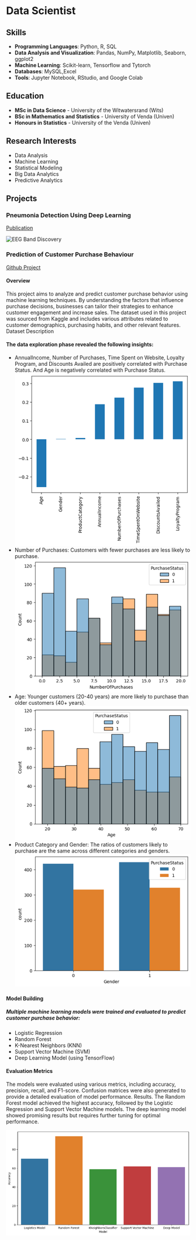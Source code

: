 # Data Scientist
## Skills

- **Programming Languages**: Python, R, SQL
- **Data Analysis and Visualization**: Pandas, NumPy, Matplotlib, Seaborn, ggplot2
- **Machine Learning**: Scikit-learn, Tensorflow and Tytorch
- **Databases**: MySQL,Excel
- **Tools**: Jupyter Notebook, RStudio, and Google Colab

## Education

- **MSc in Data Science** - University of the Witwatersrand (Wits)
- **BSc in Mathematics and Statistics** - University of Venda (Univen)
- **Honours in Statistics** - University of the Venda (Univen)

## Research Interests

- Data Analysis
- Machine Learning
- Statistical Modeling
- Big Data Analytics
- Predictive Analytics


## Projects
###   Pneumonia Detection Using Deep Learning
[Publication](https://www.mdpi.com/1424-8220/22/8/3048)



![EEG Band Discovery](/assets/img/eeg_band_discovery.jpeg)

### Prediction of Customer Purchase Behaviour
[Github Project](https://github.com/MulweliRaymond/Predict-Customer-Purchase-Behaviour-Project)

#### Overview
This project aims to analyze and predict customer purchase behavior using machine learning techniques. By understanding the factors that influence purchase decisions, businesses can tailor their strategies to enhance customer engagement and increase sales. The dataset used in this project was sourced from Kaggle and includes various attributes related to customer demographics, purchasing habits, and other relevant features.
Dataset Description

#### The data exploration phase revealed the following insights:
- AnnualIncome, Number of Purchases, Time Spent on Website, Loyalty Program, and Discounts Availed are positively correlated with Purchase Status. And Age is negatively correlated with Purchase Status.
  ![Correlation on Purchase Status](Customer/corr.png)
- Number of Purchases: Customers with fewer purchases are less likely to purchase.
 ![Number of Purchases Effect](/Customer/numofpur.png)
- Age: Younger customers (20-40 years) are more likely to purchase than older customers (40+ years).
  ![Age Effect](/Customer/Age.png)
- Product Category and Gender: The ratios of customers likely to purchase are the same across different categories and genders.
  ![Gender Effect](/Customer/Gender.png)

#### Model Building

##### Multiple machine learning models were trained and evaluated to predict customer purchase behavior:

- Logistic Regression
- Random Forest
- K-Nearest Neighbors (KNN)
- Support Vector Machine (SVM)
- Deep Learning Model (using TensorFlow)

#### Evaluation Metrics
The models were evaluated using various metrics, including accuracy, precision, recall, and F1-score. Confusion matrices were also generated to provide a detailed evaluation of model performance.
Results. The Random Forest model achieved the highest accuracy, followed by the Logistic Regression and Support Vector Machine models. The deep learning model showed promising results but requires further tuning for optimal performance.

![Model Comparison](/Customer/comparison.png)

